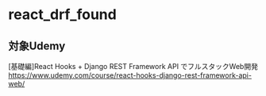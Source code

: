 # react_drf_found

## 対象Udemy
[基礎編]React Hooks + Django REST Framework API でフルスタックWeb開発　<br>
https://www.udemy.com/course/react-hooks-django-rest-framework-api-web/
